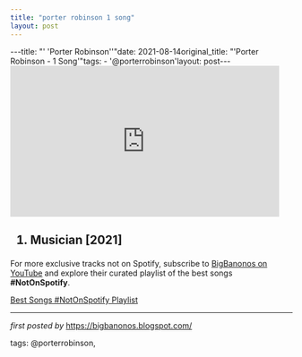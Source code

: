 ```yaml
---
title: "porter robinson 1 song"
layout: post
---
```

---title: "' 'Porter Robinson''"date: 2021-08-14original_title: "'Porter Robinson - 1 Song'"tags:  - '@porterrobinson'layout: post---<iframe frameborder="0" height="270" src="https://youtube.com/embed/q-74HTjRbuY" width="480"></iframe><h2><ol><li>Musician [2021]</li></ol></h2><!--Subscribe and Playlist Links--><div>    <p>For more exclusive tracks not on Spotify, subscribe to <a href="https://www.youtube.com/@BigBanonos" target="_blank">BigBanonos on YouTube</a> and explore their curated playlist of the best songs <strong>#NotOnSpotify</strong>.</p>    <p><a href="https://www.youtube.com/playlist?list=PLtuNtuTatqI0kFahUCbtbfenC_ET5O_tr" target="_blank">Best Songs #NotOnSpotify Playlist<br /></a></p></div><hr /><p><em>first posted by</em> <a href="https://bigbanonos.blogspot.com/" rel="noopener" target="_new">https://bigbanonos.blogspot.com/</a></p><p>tags: @porterrobinson,</p>